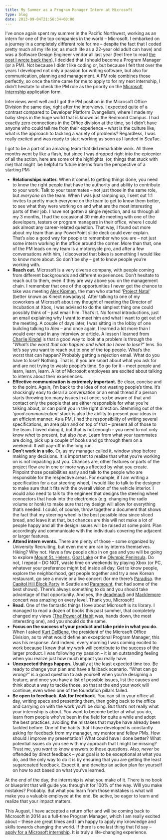 ```yaml
---
title: My Summer as a Program Manager Intern at Microsoft
type: blog
date: 2013-09-04T21:56:34+00:00
---
```


I’ve once again spent my summer in the Pacific Northwest, working as an intern for one of the top companies in the world &#8211; Microsoft. I embarked on a journey in a completely different role for me – despite the fact that I coded pretty much all my life (or, as much life as a 22-year old adult can have) and was a Software Design Engineer vendor all last year (feel free to read [the post I wrote back then][1]), I decided that I should become a Program Manager (or a PM). Not because I didn’t like coding or, but because I felt that over the years I developed not only a passion for writing software, but also for communication, planning and management. A PM role combines those perfectly, so once the time came for me to apply to for my next internship, I didn’t hesitate to check the PM role as the priority on the <a href="http://careers.microsoft.com/careers/en/us/collegehome.aspx" target="_blank">Microsoft Internship</a> application form.

Interviews went well and I got the PM position in the Microsoft Office Division the same day, right after the interviews. I expected quite of a contrast compared to Developer Platform Evangelism, where I made my baby steps in the huge world that is known as the Redmond Campus. I had exactly zero connections in the Office division at the time, so I didn’t have anyone who could tell me from their experience – what is the culture like, what is the approach to tackling a variety of problems? Regardless, I was really excited and was ready to start working as soon as I landed in SeaTac.

I got to be a part of an amazing team that did remarkable work. All three months went by like a flash, but since I was dropped right into the epicenter of all the action, here are some of the highlights&nbsp; (or, things that stuck with me) that might&nbsp; be helpful to future interns from the perspective of a starting PM:

* **Relationships matter.** When it comes to getting things done, you need to know the right people that have the authority and ability to contribute to your work. Talk to your teammates – not just those in the same role, but _everyone_ on the team. When I was just ramping up, I sent out 1:1 invites to pretty much everyone on the team to get to know them better, to see what they were working on and what are the most interesting parts of their job. I have not gotten a single rejection, and so through all my 3 months, I had the occasional 30 minute meeting with one of the developers, testers or program managers in their office, where I could ask almost any career-related question. That way, I found out more about my team than any PowerPoint slide deck could ever explain. That’s also a good way for people to remember who you are – not just some intern working in the office around the corner. More than that, one of the PM leads on my team is a motorcycle pro, and after a few conversations with him, I discovered that bikes is something I would like to know more about. So don’t be shy – get to know people you’re working with.
* **Reach out.** Microsoft is a very diverse company, with people coming from different backgrounds and different experiences. Don’t hesitate to reach out to them, even if they are way above you on the management chain. I remember that one of the opportunities I never got the chance to take was meeting <a href="https://twitter.com/akipman" target="_blank">Alex Kipman</a>, the man who started ‘<a href="http://www.eurogamer.net/articles/e3-post-natal-discussion-interview" target="_blank">Project Natal</a>’ (better known as Kinect nowadays). After talking to one of my coworkers at Microsoft about my thought of meeting the Director of Incubation at Xbox, I was advised to do the simplest thing one could possibly think of – just email him. That’s it. No formal introductions, just an email explaining why I want to meet him and what I want to get out of the meeting. A couple of days later, I was sitting in the lobby of one building talking to Alex – and once again, I learned a lot more than I would ever read in any interview or article. A lesson I learned from <a href="https://twitter.com/ckindel" target="_blank">Charlie Kindel</a> is that a good way to look at a problem is through the “_What’s the worst that can happen and what do I have to lose?_” lens. So let’s say you want to reach out to one of the top people. What’s the worst that can happen? Probably getting a rejection email. What do you have to lose? Nothing. That is, if you are smart about what you ask for and are not trying to waste people’s time. So go for it – meet people and learn, learn, learn. A lot of Microsoft employees are excited about talking to interns about their experiences.
* **Effective communication is extremely important.** Be clear, concise and to the point. Again, I’m back to the idea of not wasting people’s time. It’s shockingly easy to derail a conversation or an email thread if a person starts throwing too many issues in at once, so be aware of that and contact only the people that are either responsible for what you’re talking about, or can point you in the right direction. Stemming out of the ‘_good communication_’ stack is also the ability to present your ideas in an efficient manner. As a PM, I had the responsibility of writing several specifications, an area plan and on top of that – present all of those to the team. I loved doing it, but that is not enough – you need to not only know _what_ to present, but also _how_. Learn from what your teammates are doing, pick up a couple of books and go through them on a weekend. It will pay-off in the long run.
* **Don’t work in a silo.** Or, as my manager called it, window shop before making any decisions. It is important to realize that what you’re working on is not impacting just you. Chances are, other features or parts of the project flow are in one or more ways affected by what you create. Pinpoint those possibilities early and talk to the people who are responsible for the respective areas. For example, if I am writing a specification for a car steering wheel, I would like to talk to the designer to make sure that it fits with the overall vision of the vehicle interior. I would also need to talk to the engineer that designs the steering wheel connectors that hook into the electronics (e.g. changing the radio volume or honk) to make sure that my design will allow for everything that’s needed. I could, of course, throw together a document that shows the fact that my steering wheel is the best possible idea since sliced bread, and leave it at that, but chances are this will not make a lot of people happy and all the design issues will be raised at some point. Plan accordingly and communicate with the individuals covering the adjacent or larger features.
* **Attend intern events.** There are plenty of those – some organized by University Recruiting, but even more are ran by interns themselves. Hiking? Why not. Have a few people chip in on gas and you will be going to explore <a href="http://en.wikipedia.org/wiki/Mount_St._Helens" target="_blank">Mount St. Helens</a>, <a href="http://www.wta.org/go-hiking/hikes/goat-lake" target="_blank">Goat Lake</a> or the <a href="http://en.wikipedia.org/wiki/Olympic_Peninsula" target="_blank">Olympic Peninsula</a>. Do not, I repeat – DO NOT, waste time on weekends by playing Xbox (or PC, whatever your preference might be) inside all day. Get to know people, explore the neighborhood, get people together and try a new Korean restaurant, go see a movie or a live concert (for me there’s <a href="http://paradisofestival.com/" target="_blank">Paradiso</a>. the <a href="http://capitolhillblockparty.com/" target="_blank">Capitol Hill Block Party</a> in Seattle and <a href="http://www.stgpresents.org/" target="_blank">Paramount</a>, that had some of the best shows). There’s always something to do and you should take advantage of that opportunity. And yes, the <a href="https://twitter.com/deadmau5" target="_blank">deadmau5</a> and <a href="https://twitter.com/macklemore" target="_blank">Macklemore</a> concert was amazing on every level. Thank you, Microsoft!
* **Read.** One of the fantastic things I love about Microsoft is its library. I managed to read a dozen of books this past summer, that completely changed my views (<a href="http://www.amazon.com/The-Power-Habit-What-Business/dp/1400069289" target="_blank">The Power of Habit</a> was, hands down, the most interesting one), and you should do the same.
* **Focus on the success of your product and take pride in what you do.** When I asked <a href="http://www.microsoft.com/en-us/news/exec/kurtd/" target="_blank">Kurt DelBene</a>, the president of the Microsoft Office Division, as to what would define an exceptional Program Manager, this was his response. And indeed, every morning I was coming excited to work because I knew that my work will contribute to the success of the larger product. I was following my passion – it is an outstanding feeling when you realize just how much impact you really have.
* **Unexpected things happen.** Usually at the least expected time too. Be ready to change your plan and have a fallback scenario. “What can go wrong?” is a good question to ask yourself when you’re designing a feature, and once you have a list of possible issues, list the causes and think about a way to tackle those, so that at the end your work will continue, even when one of the foundation pillars failed.
* **Be open to feedback. Ask for feedback.** You can sit in your office all day, writing specs and presenting them, then going back to the office and carrying on with the work you’ll be doing. But that’s not really what your internship is about. You want to become better at what you do, learn from people who’ve been in the field for quite a while and adopt the best practices, avoiding the mistakes that maybe have already been tackled before. One of the habits that I have developed is constantly asking for feedback from my manager, my mentor and fellow PMs. How should I improve my presentation? What could have I done better? What potential issues do you see with my approach that I might be missing? Trust me, you _want_ to know answers to those questions. Also, _never_ be offended by direct feedback – your goal is to be exceptional at what you do, and the only way to do it is by ensuring that you are getting the least sugarcoated feedback. Expect it, and develop an action plan for yourself on how to act based on what you’ve learned.

At the end of the day, the internship is what you make of it. There is no book or blueprint that will guide you through it for 100% of the way. Will you make mistakes? Probably. But what you learn from those mistakes is what will make you a valuable employee at the end. Be active, be eager to learn and realize that your impact matters.

This August, I have accepted a return offer and will be coming back to Microsoft in 2014 as a full-time Program Manager, which I am really excited about – these are great times and I am happy to apply my knowledge and skills towards changing the world. If there is one last thing that I’d say – <a href="http://careers.microsoft.com/careers/en/us/internships.aspx" target="_blank">apply for a Microsoft internship</a>. It is truly a life-changing experience.

 [1]: http://www.dennisdel.com/?p=7
 [2]: https://sphotos-a.xx.fbcdn.net/hphotos-frc3/q71/s720x720/992862_594955980525330_264193608_n.jpg